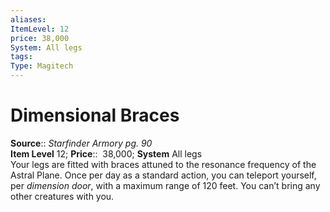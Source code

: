 ```yaml
---
aliases: 
ItemLevel: 12
price: 38,000
System: All legs
tags: 
Type: Magitech
---
```


# Dimensional Braces

**Source**:: _Starfinder Armory pg. 90_  
**Item Level** 12;
**Price**::  38,000; **System** All legs  
Your legs are fitted with braces attuned to the resonance frequency of the Astral Plane. Once per day as a standard action, you can teleport yourself, per _dimension door_, with a maximum range of 120 feet. You can’t bring any other creatures with you.
